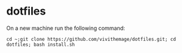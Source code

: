# dotfiles

On a new machine run the following command:

    cd ~;git clone https://github.com/vivithemage/dotfiles.git; cd dotfiles; bash install.sh 
